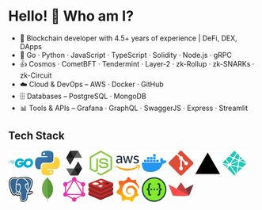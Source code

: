 
# Hello! 👋 Who am I?
- 🔭 Blockchain developer with 4.5+ years of experience | DeFi, DEX, DApps 
- 🌱 Go · Python · JavaScript · TypeScript · Solidity · Node.js · gRPC  
- 👍 Cosmos · CometBFT · Tendermint · Layer-2 · zk-Rollup · zk-SNARKs · zk-Circuit 
- ☁️ Cloud & DevOps –  AWS · Docker · GitHub  
- 🗄 Databases – PostgreSQL  · MongoDB   
- 📊 Tools & APIs – Grafana · GraphQL · SwaggerJS · Express · Streamlit 

<!-- Tech icons -->
## Tech Stack
<p>
  <img src="./assets/go.svg" alt="Go" width="50" height="50"/>
  <img src="./assets/python.svg" alt="Python" width="50" height="50"/>
  <img src="./assets/solidity.svg" alt="Solidity" width="50" height="50"/>
  <img src="./assets/nodejs.svg" alt="Node.js" width="50" height="50"/>

  <img src="./assets/aws.svg" alt="AWS" width="50" height="50"/>
  <img src="./assets/docker.svg" alt="Docker" width="50" height="50"/>
  <img src="./assets/git.svg" alt="GitHub" width="50" height="50"/>
  <img src="./assets/vercel.svg" alt="Vercel" width="50" height="50"/>
  <img src="./assets/netlify.svg" alt="Netlify" width="50" height="50"/>

  <img src="./assets/postgresql.svg" alt="PostgreSQL" width="50" height="50"/>
  <img src="./assets/mongodb.svg" alt="MongoDB" width="50" height="50"/>
  <img src="./assets/graphql.svg" alt="GraphQL" width="50" height="50"/>
  <img src="./assets/redis.svg" alt="Redis" width="50" height="50"/>

  <img src="./assets/grafana.svg" alt="Grafana" width="50" height="50"/>
  <img src="./assets/swagger.svg" alt="SwaggerJS" width="50" height="50"/>
  <img src="./assets/streamlit.svg" alt="Streamlit" width="50" height="50"/>
</p>

